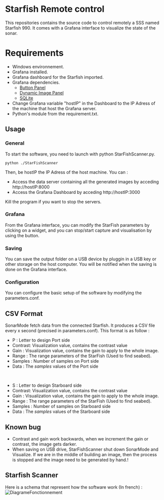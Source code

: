 # Starfish Remote control

This repositories contains the source code to control remotely a SSS named Starfish 990. It comes with a Grafana interface to visualize the state of the sonar.


# Requirements

 - Windows environnement.
 - Grafana installed.
 - Grafana dashboard for the Starfish imported.
 - Grafana dependencies.
	 -   [Button Panel](https://github.com/cloudspout/cloudspout-button-panel) 
	 -   [Dynamic Image Panel](https://github.com/Dalvany/dalvany-image-panel)
	 - [SQLite](https://github.com/fr-ser/grafana-sqlite-datasource) 
 - Change Grafana variable "hostIP" in the Dashboard to the IP Adress of the machine that host the Grafana server.
 - Python's module from the requirement.txt.

## Usage

### General

To start the software, you need to launch with python StarFishScanner.py. 

    python ./StarFishScanner

Then, be hostIP the IP Adress of the host machine. You can :

 - Access the data server containing all the generated images by acceding http://hostIP:8000
 - Access the Grafana Dashboard by acceding http://hostIP:3000

Kill the program if you want to stop the servers.

### Grafana

From the Grafana interface, you can modify the StarFish parameters by clicking on a widget, and you can stop/start capture and visualisation by using the button.

### Saving

You can save the output folder on a USB device by pluggin in a USB key or other storage on the host computer. You will be notified when the saving is done on the Grafana interface.

### Configuration

You can configure the basic setup of the software by modifying the parameters.conf.

## CSV Format

SonarMode fetch data from the connected Starfish. It produces a CSV file every x second (precised in parameters.conf). This format is as follow :
-   P : Letter to design Port side
-   Contrast: Visualization value, contains the contrast value
-   Gain : Visualization value, contains the gain to apply to the whole image.
-   Range : The range parameters of the StarFish (Used to find seabed).
-   Samples : Number of samples on Port side
-   Data : The *samples* values of the Port side
<br>

-   S : Letter to design Starboard side
-   Contrast: Visualization value, contains the contrast value
-   Gain : Visualization value, contains the gain to apply to the whole image.
-   Range : The range parameters of the StarFish (Used to find seabed).
-   Samples : Number of samples on Starboard side
-   Data : The *samples* values of the Starboard side
 
 ## Known bug
- Contrast and gain work backwards, when we increment the gain or contrast, the image gets darker.
- When saving on USB drive, StarFishScanner shut down SonarMode and Visualize. If we are in the middle of building an image, then the process is stopped and the image need to be generated by hand.!


## Starfish Scanner

Here is a schema that represent how the software work (In french) : ![DiagrameFonctionnement](https://user-images.githubusercontent.com/62405524/171411200-d506aaa3-1e42-44a2-ba1b-d59a2b29e480.png)
